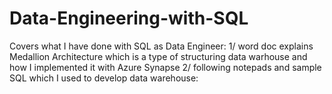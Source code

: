 # Data-Engineering-with-SQL
Covers what I have done with SQL as Data Engineer: 
1/ word doc explains Medallion Architecture which is a type of structuring data warhouse and how I implemented it with Azure Synapse 
2/ following notepads and sample SQL which I used to develop data warehouse:
